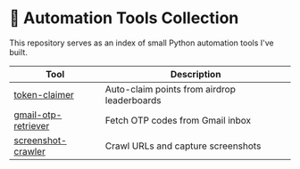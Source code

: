 # 🧰 Automation Tools Collection

This repository serves as an index of small Python automation tools I've built.

| Tool | Description |
|------|-------------|
| [token-claimer](https://github.com/thangvv.2704/token-claimer) | Auto-claim points from airdrop leaderboards |
| [gmail-otp-retriever](https://github.com/thangvv.2704/gmail-otp-retriever) | Fetch OTP codes from Gmail inbox |
| [screenshot-crawler](https://github.com/thangvv.2704/screenshot-crawler) | Crawl URLs and capture screenshots |
